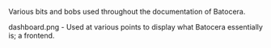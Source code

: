 Various bits and bobs used throughout the documentation of Batocera.

dashboard.png - Used at various points to display what Batocera essentially is; a frontend.

